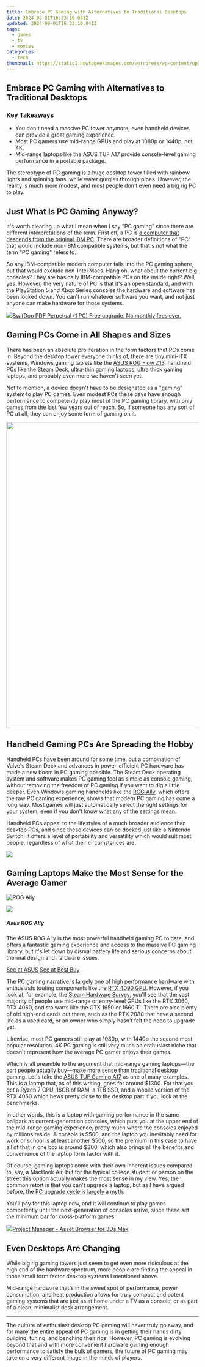 ```yaml
---
title: Embrace PC Gaming with Alternatives to Traditional Desktops
date: 2024-08-31T16:33:10.041Z
updated: 2024-09-01T16:33:10.041Z
tags:
  - games
  - tv
  - movies
categories:
  - tech
thumbnail: https://static1.howtogeekimages.com/wordpress/wp-content/uploads/wm/2023/12/2023-12-08-14-23-57.jpg
---
```


## Embrace PC Gaming with Alternatives to Traditional Desktops

### Key Takeaways

* You don't need a massive PC tower anymore; even handheld devices can provide a great gaming experience.
* Most PC gamers use mid-range GPUs and play at 1080p or 1440p, not 4K.
* Mid-range laptops like the ASUS TUF A17 provide console-level gaming performance in a portable package.

 The stereotype of PC gaming is a huge desktop tower filled with rainbow lights and spinning fans, while water gurgles through pipes. However, the reality is much more modest, and most people don't even need a big rig PC to play.

##  Just What Is PC Gaming Anyway?

 It's worth clearing up what I mean when I say "PC gaming" since there are different interpretations of the term. First off, a PC is [a computer that descends from the original IBM PC](https://android-transfer.techidaily.com/in-2024-how-to-transfer-contacts-from-infinix-smart-8-plus-to-other-android-devices-using-bluetooth-drfone-by-drfone-transfer-from-android-transfer-from-android/). There are broader definitions of "PC" that would include non-IBM compatible systems, but that's not what the term "PC gaming" refers to.

 So any IBM-compatible modern computer falls into the PC gaming sphere, but that would exclude non-Intel Macs. Hang on, what about the current big consoles? They are basically IBM-compatible PCs on the inside right? Well, yes. However, the very nature of PC is that it's an open standard, and with the PlayStation 5 and Xbox Series consoles the hardware and software has been locked down. You can't run whatever software you want, and not just anyone can make hardware for those systems.

<!-- affiliate ads begin -->
<a href="https://purchase.swifdoo.com/order/checkout.php?PRODS=40002162&QTY=1&AFFILIATE=108875&CART=1"><img src="https://secure.avangate.com/images/merchant/8b932759a5a04ddb34bf79e3f9072e4b/products/1_Product%20box%20white-1024x1024.png" border="0">SwifDoo PDF Perpetual (1 PC) Free upgrade. No monthly fees ever. 
</a>
<!-- affiliate ads end -->
##  Gaming PCs Come in All Shapes and Sizes

 There has been an absolute proliferation in the form factors that PCs come in. Beyond the desktop tower everyone thinks of, there are tiny mini-ITX systems, Windows gaming tablets like the [ASUS ROG Flow Z13](https://www.amazon.com/ASUS-Gaming-Laptop-Tablet-Display/dp/B0BWHK29QK/?tag=hotoge-20&ascsubtag=UUhtgUeUpU2002558&asc%5Frefurl=https%3A%2F%2Fwww.howtogeek.com%2Fyou-dont-need-a-desktop-gaming-pc-to-get-into-pc-gaming-anymore%2F&asc%5Fcampaign=Evergreen), handheld PCs like the Steam Deck, ultra-thin gaming laptops, ultra thick gaming laptops, and probably even more we haven't seen yet.

 Not to mention, a device doesn't have to be designated as a "gaming" system to play PC games. Even modest PCs these days have enough performance to competently play most of the PC gaming library, with only games from the last few years out of reach. So, if someone has any sort of PC at all, they can enjoy some form of gaming on it.

<!-- affiliate ads begin -->
<a href="https://aspironcom.sjv.io/c/5597632/1941789/21554" target="_top" id="1941789"><img src="//a.impactradius-go.com/display-ad/21554-1941789" border="0" alt="" width="650" height="800"/></a><img height="0" width="0" src="https://imp.pxf.io/i/5597632/1941789/21554" style="position:absolute;visibility:hidden;" border="0" />
<!-- affiliate ads end -->
##  Handheld Gaming PCs Are Spreading the Hobby

 Handheld PCs have been around for some time, but a combination of Valve's Steam Deck and advances in power-efficient PC hardware has made a new boom in PC gaming possible. The Steam Deck operating system and software makes PC gaming feel as simple as console gaming, without removing the freedom of PC gaming if you want to dig a little deeper. Even Windows gaming handhelds like the [ROG Ally](https://some-guidance.techidaily.com/2024-approved-streamline-and-shine-the-top-5-video-quality-tools/), which offers the raw PC gaming experience, shows that modern PC gaming has come a long way. Most games will just automatically select the right settings for your system, even if you don't know what any of the settings mean.

 Handheld PCs appeal to the lifestyles of a much broader audience than desktop PCs, and since these devices can be docked just like a Nintendo Switch, it offers a level of portability and versatility which would suit most people, regardless of what their circumstances are.

<!-- affiliate ads begin -->
<a href="https://store.movavi.com/affiliate.php?ACCOUNT=MOVAVI&AFFILIATE=108875&PATH=https%3A%2F%2Fwww.movavi.com%3FAFFILIATE%3D108875%26RESOURCE%3DMovavi%2BVideo%2BEditor%2Bbox"><img src="https://mcusercontent.com/0885a03ded3d480dca9287f12/images/6d3207fd-9f15-4c21-f0ad-59c68e6a7e2a.png" border="0"></a>
<!-- affiliate ads end -->
##  Gaming Laptops Make the Most Sense for the Average Gamer

![ROG Ally](https://static1.howtogeekimages.com/wordpress/wp-content/uploads/2023/08/20230814_093658-1.jpg) 

<!-- affiliate ads begin -->
<a href="https://store.massmailsoftware.com/order/checkout.php?PRODS=1300375&QTY=1&AFFILIATE=108875&CART=1"><img src="https://secure.avangate.com/images/merchant/dc87c13749315c7217cdc4ac692e704c/banera_for_partners-15_%281%29.jpg" border="0"></a>
<!-- affiliate ads end -->
#####  Asus ROG Ally

The ASUS ROG Ally is the most powerful handheld gaming PC to date, and offers a fantastic gaming experience and access to the massive PC gaming library, but it's let down by dismal battery life and serious concerns about thermal design and hardware issues.

[See at ASUS](https://shop.asus.com/us/rog/90nv0gy1-m00040-rog-ally-2023.html/) [See at Best Buy](https://shop-links.co/link/?exclusive=1&publisher_slug=itechdaily19598&url=https%3A%2F%2Fwww.bestbuy.com%2Fsite%2Fasus-rog-ally-7-120hz-fhd-1080p-gaming-handheld-amd-ryzen-z1-extreme-processor-512gb-white%2F6542964.p%3FskuId%3D6542964) 

 The PC gaming narrative is largely one of [high performance hardware](https://location-social.techidaily.com/change-location-on-yik-yak-for-your-tecno-spark-10c-to-enjoy-more-fun-drfone-by-drfone-virtual-android/) with enthusiasts touting components like the [RTX 4090 GPU](https://location-social.techidaily.com/in-2024-top-7-skype-hacker-to-hack-any-skype-account-on-your-samsung-galaxy-a25-5g-drfone-by-drfone-virtual-android/). However, if you look at, for example, the [Steam Hardware Survey](https://store.steampowered.com/hwsurvey/videocard/), you'll see that the vast majority of people use mid-range or entry-level GPUs like the RTX 3060, RTX 4060, and stalwarts like the GTX 1650 or 1660 Ti. There are also plenty of old high-end cards out there, such as the RTX 2080 that have a second life as a used card, or an owner who simply hasn't felt the need to upgrade yet.

 Likewise, most PC gamers still play at 1080p, with 1440p the second most popular resolution. 4K PC gaming is still very much an enthusiast niche that doesn't represent how the average PC gamer enjoys their games.

 Which is all preamble to the argument that mid-range gaming laptops—the sort people actually buy—make more sense than traditional desktop gaming. Let's take the [ASUS TUF Gaming A17](https://www.amazon.com/ASUS-Display-GeForce-Windows-FA707NV-ES74/dp/B0C56T56WQ/?tag=hotoge-20&ascsubtag=UUhtgUeUpU2002558&asc%5Frefurl=https%3A%2F%2Fwww.howtogeek.com%2Fyou-dont-need-a-desktop-gaming-pc-to-get-into-pc-gaming-anymore%2F&asc%5Fcampaign=Evergreen) as one of many examples. This is a laptop that, as of this writing, goes for around $1300\. For that you get a Ryzen 7 CPU, 16GB of RAM, a 1TB SSD, and a mobile version of the RTX 4060 which hews pretty close to the desktop part if you look at the benchmarks.

 In other words, this is a laptop with gaming performance in the same ballpark as current-generation consoles, which puts you at the upper end of the mid-range gaming experience, pretty much where the consoles enjoyed by millions reside. A console is $500, and the laptop you inevitably need for work or school is at least another $500, so the premium in this case to have all of that in one box is around $300, which also brings all the benefits and convenience of the laptop form factor with it.

 Of course, gaming laptops come with their own inherent issues compared to, say, a MacBook Air, but for the typical college student or person on the street this option actually makes the most sense in my view. Yes, the common retort is that you can't upgrade a laptop, but as I have argued before, the [PC upgrade cycle is largely a myth](https://driver-install.techidaily.com/windows-7-system-enhancement-lenovo-ideapad-y470/).

 You'll pay for this laptop now, and it will continue to play games competently until the next-generation of consoles arrive, since these set the minimum bar for cross-platform games.

<!-- affiliate ads begin -->
<a href="https://secure.2checkout.com/order/checkout.php?PRODS=4709458&QTY=1&AFFILIATE=108875&CART=1"><img src="https://3d-kstudio.com/wp-content/uploads/2019/10/Project-Manager-version-3-1600x900-768x419.jpg" border="0">Project Manager - Asset Browser for 3Ds Max</a>
<!-- affiliate ads end -->
##  Even Desktops Are Changing

 While big rig gaming towers just seem to get even more ridiculous at the high end of the hardware spectrum, more people are finding the appeal in those small form factor desktop systems I mentioned above.

 Mid-range hardware that's in the sweet spot of performance, power consumption, and heat production allows for truly compact and potent gaming systems that are just as at home under a TV as a console, or as part of a clean, minimalist desk arrangement.

---

 The culture of enthusiast desktop PC gaming will never truly go away, and for many the entire appeal of PC gaming is in getting their hands dirty building, tuning, and benching their rigs. However, PC gaming is evolving beyond that and with more convenient hardware gaining enough performance to satisfy the bulk of gamers, the future of PC gaming may take on a very different image in the minds of players.

<ins class="adsbygoogle"
     style="display:block"
     data-ad-format="autorelaxed"
     data-ad-client="ca-pub-7571918770474297"
     data-ad-slot="1223367746"></ins>



<ins class="adsbygoogle"
     style="display:block"
     data-ad-client="ca-pub-7571918770474297"
     data-ad-slot="8358498916"
     data-ad-format="auto"
     data-full-width-responsive="true"></ins>


